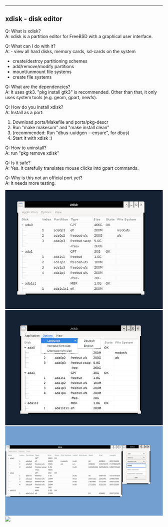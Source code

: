 ------------------------
xdisk - disk editor
------------------------

Q: What is xdisk?<br>
A: xdisk is a partition editor for FreeBSD with a graphical user interface.<br>

Q: What can I do with it?<br>
A: - view all hard disks, memory cards, sd-cards on the system<br>
   - create/destroy partitioning schemes<br>
   - add/remove/modify partitions<br>
   - mount/unmount file systems<br>
   - create file systems<br>
   
Q: What are the dependencies?<br>
A: It uses gtk3. "pkg install gtk3" is recommended. Other than that, it only uses
system tools (e.g. geom, gpart, newfs).<br>

Q: How do you install xdisk?<br>
A: Install as a port:<br>
1. Download ports/Makefile and ports/pkg-descr
2. Run "make makesum" and "make install clean"
3. (recommended: Run "dbus-uuidgen --ensure", for dbus)
4. Start it with xdisk :)<br>

Q: How to uninstall?<br>
A: run "pkg remove xdisk"<br>

Q: Is it safe? <br>
A: Yes. It carefully translates mouse clicks into gpart commands.<br>

Q: Why is this not an official port yet?<br>
A: It needs more testing.

![](screenshot/xdisk-1.png)
![](screenshot/xdisk-2.png)
![](screenshot/xdisk-3.png)
![](screenshot/xdisk-4.png)

